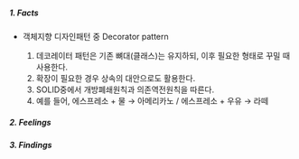 ##### 1. Facts
- 객체지향 디자인패턴 중 Decorator pattern

  1. 데코레이터 패턴은 기존 뼈대(클래스)는 유지하되, 이후 필요한 형태로 꾸밀 때 사용한다.
  2. 확장이 필요한 경우 상속의 대안으로도 활용한다.
  3. SOLID중에서 개방폐쇄원칙과 의존역전원칙을 따른다.
  4. 예를 들어, 에스프레소 + 물 → 아메리카노 / 에스프레소 + 우유 → 라떼

##### 2. Feelings


##### 3. Findings

